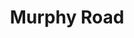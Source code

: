 ---
abv: 6.2%
alt:
availability: Keg
bitterness: 
description: A rotating milk stout. This time we added a hefty amount of coconut for a smooth, sweet, slightly roasty stout.
gravity: 
hops: 
ibu: 16
img: murphy-road.jpg
layout: beer
malt: 
modal-id: murphy-road
title: Murphy Road
on-tap: nope
sourness: 
style: Milk Stout w/ Coconut
---